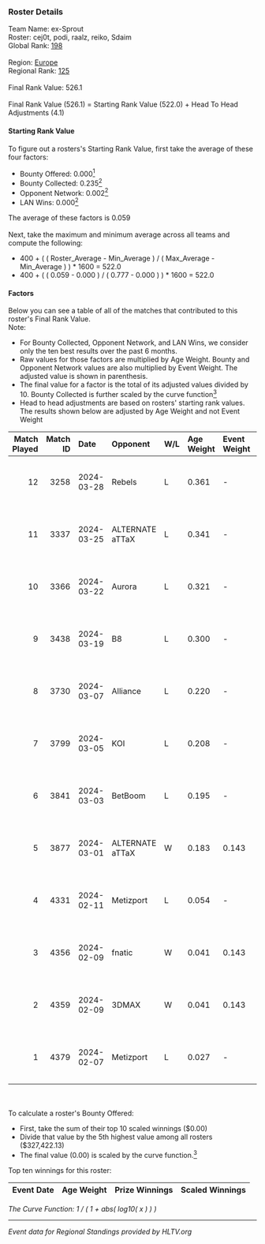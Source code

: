 ### Roster Details<br />
Team Name: ex-Sprout<br />
Roster: cej0t, podi, raalz, reiko, Sdaim<br />
Global Rank: [198](../standings_global.md)<br />
<br />
Region: [Europe]( ../standings_europe.md)<br />
Regional Rank: [125]( ../standings_europe.md)<br />
<br />
Final Rank Value:  526.1<br />
<br />
Final Rank Value (526.1) = Starting Rank Value (522.0) + Head To Head Adjustments (4.1)<br />

#### Starting Rank Value<br />
To figure out a rosters's Starting Rank Value, first take the average of these four factors:<br />
- Bounty Offered: 0.000[<sup>1</sup>](#table2)
- Bounty Collected: 0.235[<sup>2</sup>](#table1)
- Opponent Network: 0.002[<sup>2</sup>](#table1)
- LAN Wins: 0.000[<sup>2</sup>](#table1)

The average of these factors is 0.059<br />
<br />
Next, take the maximum and minimum average across all teams and compute the following:<br />
- 400 + ( ( Roster_Average - Min_Average ) / ( Max_Average - Min_Average ) ) * 1600 = 522.0
- 400 + ( ( 0.059 - 0.000 ) / ( 0.777 - 0.000 ) ) * 1600 = 522.0


#### Factors<br />
Below you can see a table of all of the matches that contributed to this roster's Final Rank Value.<br />
Note:<br />

- For Bounty Collected, Opponent Network, and LAN Wins, we consider only the ten best results over the past 6 months.
- Raw values for those factors are multiplied by Age Weight. Bounty and Opponent Network values are also multiplied by Event Weight. The adjusted value is shown in parenthesis.
- The final value for a factor is the total of its adjusted values divided by 10. Bounty Collected is further scaled by the curve function[<sup>3</sup>](#curveFunction)
- Head to head adjustments are based on rosters' starting rank values. The results shown below are adjusted by Age Weight and not Event Weight
<span id="table1"></span><br />


| Match Played | Match ID | Date       | Opponent        | W/L | Age Weight | Event Weight | Bounty Collected | Opponent Network | LAN Wins  | H2H Adj. | Roster                               |
| -: | -: | :- | :- | :- | :- | :- | :- | :- | :- | -: | :- |
|           12 |     3258 | 2024-03-28 | Rebels          | L   | 0.361      | -            | -                | -                | -         |    -0.74 | cej0t, podi, raalz, reiko, Sdaim     |
|           11 |     3337 | 2024-03-25 | ALTERNATE aTTaX | L   | 0.341      | -            | -                | -                | -         |    -0.79 | cej0t, podi, raalz, reiko, Sdaim     |
|           10 |     3366 | 2024-03-22 | Aurora          | L   | 0.321      | -            | -                | -                | -         |    -0.02 | cej0t, podi, raalz, reiko, Sdaim     |
|            9 |     3438 | 2024-03-19 | B8              | L   | 0.300      | -            | -                | -                | -         |    -0.37 | cej0t, podi, raalz, reiko, Sdaim     |
|            8 |     3730 | 2024-03-07 | Alliance        | L   | 0.220      | -            | -                | -                | -         |    -0.96 | cej0t, raalz, reiko, Sdaim, sL1m3    |
|            7 |     3799 | 2024-03-05 | KOI             | L   | 0.208      | -            | -                | -                | -         |    -0.61 | cej0t, raalz, reiko, Sdaim, sL1m3    |
|            6 |     3841 | 2024-03-03 | BetBoom         | L   | 0.195      | -            | -                | -                | -         |    -0.04 | Buzz, cej0t, raalz, reiko, sL1m3     |
|            5 |     3877 | 2024-03-01 | ALTERNATE aTTaX | W   | 0.183      | 0.143        | 0.032 (0.001)    | 0.564 (0.015)    | 0 (0.000) |     5.37 | Anlelele, cej0t, raalz, Sdaim, sL1m3 |
|            4 |     4331 | 2024-02-11 | Metizport       | L   | 0.054      | -            | -                | -                | -         |    -0.18 | Anlelele, cej0t, raalz, Sdaim, sL1m3 |
|            3 |     4356 | 2024-02-09 | fnatic          | W   | 0.041      | 0.143        | 0.292 (0.002)    | 0.529 (0.003)    | 0 (0.000) |     1.28 | Anlelele, cej0t, raalz, Sdaim, sL1m3 |
|            2 |     4359 | 2024-02-09 | 3DMAX           | W   | 0.041      | 0.143        | 0.505 (0.003)    | 1.000 (0.006)    | 0 (0.000) |     1.27 | Anlelele, cej0t, raalz, Sdaim, sL1m3 |
|            1 |     4379 | 2024-02-07 | Metizport       | L   | 0.027      | -            | -                | -                | -         |    -0.09 | Anlelele, cej0t, raalz, Sdaim, sL1m3 |

<br />
<span id="table2"></span><br />
To calculate a roster's Bounty Offered:<br />

- First, take the sum of their top 10 scaled winnings ($0.00)
- Divide that value by the 5th highest value among all rosters ($327,422.13)
- The final value (0.00) is scaled by the curve function.[<sup>3</sup>](#curveFunction)

Top ten winnings for this roster:<br />

| Event Date | Age Weight | Prize Winnings | Scaled Winnings |
| :- | -: | :- | :- |


<span id="curveFunction"></span>_The Curve Function: 1 / ( 1 + abs( log10( x ) ) )_<br />

---
_Event data for Regional Standings provided by HLTV.org_<br />
